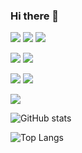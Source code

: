### Hi there 👋

[![](https://img.shields.io/badge/OS-macOS-000000?logo=apple&logoColor=white)](https://en.wikipedia.org/wiki/MacOS)
[![](https://img.shields.io/badge/OS-Linux-FCC624?logo=linux&logoColor=white)](https://en.wikipedia.org/wiki/Linux)
[![](https://img.shields.io/badge/OS-Windows-0078D6?logo=windows&logoColor=white)](https://en.wikipedia.org/wiki/Microsoft_Windows)

[![](https://img.shields.io/badge/Editor-VSCode-007ACC?logo=visual-studio-code&logoColor=white)](https://code.visualstudio.com/)
[![](https://img.shields.io/badge/Editor-How%20I%20VSCode-292e39?logo=visual-studio-code&logoColor=white)](https://howivscode.com/yslinear/)

[![](https://img.shields.io/badge/Git-Github-181717?logo=github&logoColor=white)](https://github.com/yslinear/)
[![](https://img.shields.io/badge/Git-Conventional%20Commits-fa6673?logo=git&logoColor=white)](https://www.conventionalcommits.org/)

[![](https://img.shields.io/badge/Game%20Console-Nintendo%20Switch-E60012?logo=nintendo-switch&logoColor=white)](https://www.nintendo.com/switch/)

![GitHub stats](https://github-readme-stats.vercel.app/api?username=yslinear&hide=stars&show_icons=true)

![Top Langs](https://github-readme-stats.vercel.app/api/top-langs/?username=yslinear)
